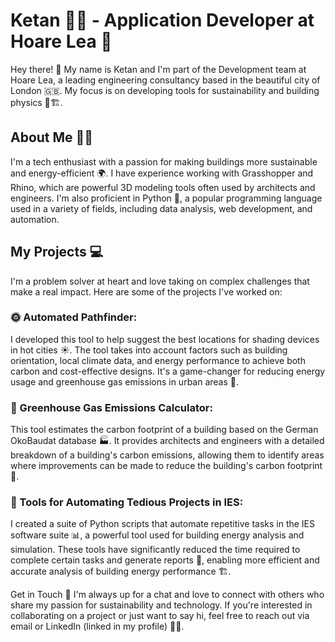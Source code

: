 # Ketan 👨‍💻 - Application Developer at Hoare Lea 🏢
Hey there! 👋 My name is Ketan and I'm part of the Development team at Hoare Lea, a leading engineering consultancy based in the beautiful city of London 🇬🇧. My focus is on developing tools for sustainability and building physics 🌿🏗️.

## About Me 👨‍🎓
I'm a tech enthusiast with a passion for making buildings more sustainable and energy-efficient 🌍. I have experience working with Grasshopper and Rhino, which are powerful 3D modeling tools often used by architects and engineers. I'm also proficient in Python 🐍, a popular programming language used in a variety of fields, including data analysis, web development, and automation.

## My Projects 💻
I'm a problem solver at heart and love taking on complex challenges that make a real impact. Here are some of the projects I've worked on:

### 🌞 Automated Pathfinder: 
I developed this tool to help suggest the best locations for shading devices in hot cities ☀️. The tool takes into account factors such as building orientation, local climate data, and energy performance to achieve both carbon and cost-effective designs. It's a game-changer for reducing energy usage and greenhouse gas emissions in urban areas 🌆.
### 🌳 Greenhouse Gas Emissions Calculator: 
This tool estimates the carbon footprint of a building based on the German OkoBaudat database 🏭. It provides architects and engineers with a detailed breakdown of a building's carbon emissions, allowing them to identify areas where improvements can be made to reduce the building's carbon footprint 🌿.
### 🚀 Tools for Automating Tedious Projects in IES: 
I created a suite of Python scripts that automate repetitive tasks in the IES software suite 📊, a powerful tool used for building energy analysis and simulation. These tools have significantly reduced the time required to complete certain tasks and generate reports 📑, enabling more efficient and accurate analysis of building energy performance 🏗️.

Get in Touch 🤝
I'm always up for a chat and love to connect with others who share my passion for sustainability and technology. If you're interested in collaborating on a project or just want to say hi, feel free to reach out via email or LinkedIn (linked in my profile) 📧💼.
